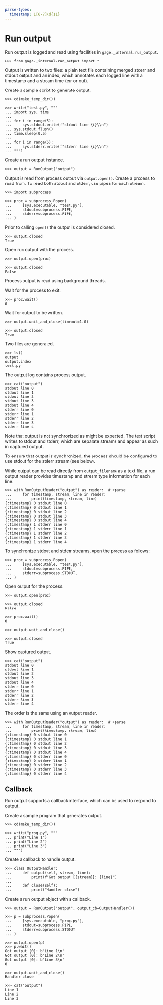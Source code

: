 ```yaml
---
parse-types:
  timestamp: 1[6-7]\d{11}
---
```


# Run output

Run output is logged and read using facilities in
`gage._internal.run_output`.

    >>> from gage._internal.run_output import *

Output is written to two files: a plain text file containing merged
stderr and stdout output and an index, which annotates each logged line
with a timestamp and a stream time (err or out).

Create a sample script to generate output.

    >>> cd(make_temp_dir())

    >>> write("test.py", """
    ... import sys, time
    ...
    ... for i in range(5):
    ...     sys.stdout.write(f"stdout line {i}\\n")
    ... sys.stdout.flush()
    ... time.sleep(0.5)
    ...
    ... for i in range(5):
    ...     sys.stderr.write(f"stderr line {i}\\n")
    ... """)

Create a run output instance.

    >>> output = RunOutput("output")

Output is read from process output via `output.open()`. Create a process
to read from. To read both stdout and stderr, use pipes for each stream.

    >>> import subprocess

    >>> proc = subprocess.Popen(
    ...     [sys.executable, "test.py"],
    ...     stdout=subprocess.PIPE,
    ...     stderr=subprocess.PIPE,
    ... )

Prior to calling `open()` the output is considered closed.

    >>> output.closed
    True

Open run output with the process.

    >>> output.open(proc)

    >>> output.closed
    False

Process output is read using background threads.

Wait for the process to exit.

    >>> proc.wait()
    0

Wait for output to be written.

    >>> output.wait_and_close(timeout=1.0)

    >>> output.closed
    True

Two files are generated.

    >>> ls()
    output
    output.index
    test.py

The output log contains process output.

    >>> cat("output")
    stdout line 0
    stdout line 1
    stdout line 2
    stdout line 3
    stdout line 4
    stderr line 0
    stderr line 1
    stderr line 2
    stderr line 3
    stderr line 4

Note that output is not synchronized as might be expected. The test
script writes to stdout and stderr, which are separate streams and
appear as such in captured output.

To ensure that output is synchronized, the process should be configured
to use stdout for the stderr stream (see below).

While output can be read directly from `output_filename` as a text file,
a run output reader provides timestamp and stream type information for
each line.

    >>> with RunOutputReader("output") as reader:  # +parse
    ...     for timestamp, stream, line in reader:
    ...         print(timestamp, stream, line)
    {:timestamp} 0 stdout line 0
    {:timestamp} 0 stdout line 1
    {:timestamp} 0 stdout line 2
    {:timestamp} 0 stdout line 3
    {:timestamp} 0 stdout line 4
    {:timestamp} 1 stderr line 0
    {:timestamp} 1 stderr line 1
    {:timestamp} 1 stderr line 2
    {:timestamp} 1 stderr line 3
    {:timestamp} 1 stderr line 4

To synchronize stdout and stderr streams, open the process as follows:

    >>> proc = subprocess.Popen(
    ...     [sys.executable, "test.py"],
    ...     stdout=subprocess.PIPE,
    ...     stderr=subprocess.STDOUT,
    ... )

Open output for the process.

    >>> output.open(proc)

    >>> output.closed
    False

    >>> proc.wait()
    0

    >>> output.wait_and_close()

    >>> output.closed
    True

Show captured output.

    >>> cat("output")
    stdout line 0
    stdout line 1
    stdout line 2
    stdout line 3
    stdout line 4
    stderr line 0
    stderr line 1
    stderr line 2
    stderr line 3
    stderr line 4

The order is the same using an output reader.

    >>> with RunOutputReader("output") as reader:  # +parse
    ...     for timestamp, stream, line in reader:
    ...         print(timestamp, stream, line)
    {:timestamp} 0 stdout line 0
    {:timestamp} 0 stdout line 1
    {:timestamp} 0 stdout line 2
    {:timestamp} 0 stdout line 3
    {:timestamp} 0 stdout line 4
    {:timestamp} 0 stderr line 0
    {:timestamp} 0 stderr line 1
    {:timestamp} 0 stderr line 2
    {:timestamp} 0 stderr line 3
    {:timestamp} 0 stderr line 4

## Callback

Run output supports a callback interface, which can be used to respond
to output.

Create a sample program that generates output.

    >>> cd(make_temp_dir())

    >>> write("prog.py", """
    ... print("Line 1")
    ... print("Line 2")
    ... print("Line 3")
    ... """)

Create a callback to handle output.

    >>> class OutputHandler:
    ...     def output(self, stream, line):
    ...         print(f"Got output [{stream}]: {line}")
    ...
    ...     def close(self):
    ...         print("Handler close")

Create a run output object with a callback.

    >>> output = RunOutput("output", output_cb=OutputHandler())

    >>> p = subprocess.Popen(
    ...     [sys.executable, "prog.py"],
    ...     stdout=subprocess.PIPE,
    ...     stderr=subprocess.STDOUT
    ... )

    >>> output.open(p)
    >>> p.wait()
    Got output [0]: b'Line 1\n'
    Got output [0]: b'Line 2\n'
    Got output [0]: b'Line 3\n'
    0

    >>> output.wait_and_close()
    Handler close

    >>> cat("output")
    Line 1
    Line 2
    Line 3
